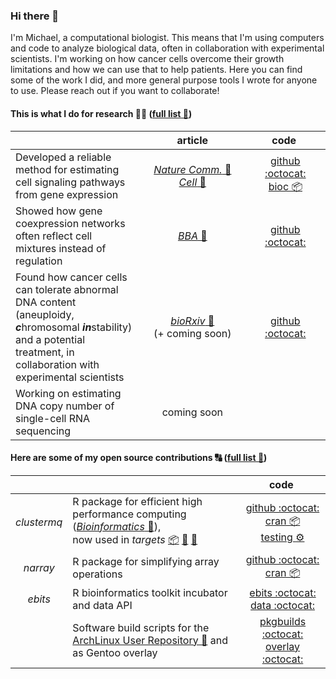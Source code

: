 ### Hi there 👋

I'm Michael, a computational biologist. This means that I'm using computers and code to analyze biological data, often in collaboration with experimental scientists. I'm working on how cancer cells overcome their growth limitations and how we can use that to help patients. Here you can find some of the work I did, and more general purpose tools I wrote for anyone to use. Please reach out if you want to collaborate!

#### This is what I do for research 👨‍🔬 ([full list 🔗](https://scholar.google.com/citations?user=z6mKdjAAAAAJ&hl=en))

| | &nbsp;&nbsp;&nbsp;&nbsp;&nbsp;&nbsp;&nbsp;&nbsp;&nbsp;&nbsp;&nbsp;&nbsp;article&nbsp;&nbsp;&nbsp;&nbsp;&nbsp;&nbsp;&nbsp;&nbsp;&nbsp;&nbsp;&nbsp;&nbsp; | &nbsp;&nbsp;&nbsp;&nbsp;&nbsp;&nbsp;&nbsp;&nbsp;code&nbsp;&nbsp;&nbsp;&nbsp;&nbsp;&nbsp;&nbsp;&nbsp;&nbsp; |
:- | :-: | :-:
| Developed a reliable method for estimating cell signaling pathways from gene expression | [*Nature Comm.* 📰](https://www.nature.com/articles/s41467-017-02391-6)<br/>[*Cell* 📰](https://www.cell.com/cell/fulltext/S0092-8674(16)30746-2) | [github :octocat:](https://github.com/saezlab/footprints)<br/>[bioc 📦](http://bioconductor.org/packages/release/bioc/html/progeny.html)
| Showed how gene coexpression networks often reflect cell mixtures instead of regulation | [*BBA* 📰](https://eriba.umcg.nl/wp-content/uploads/2021/07/Foijer-2019-10-23-Biochim-Biophys-Acta-Gene-Regul-Mech.pdf) | [github :octocat:](https://github.com/mschubert/GRN-aneup-purity)
| Found how cancer cells can tolerate abnormal DNA content (aneuploidy, ***c***hromosomal ***in***stability) and a potential treatment, in collaboration with experimental scientists | [*bioRxiv* 📰](https://www.biorxiv.org/content/10.1101/2021.12.03.471107v2)<br/>(+ coming soon) | [github :octocat:](https://github.com/mschubert/mad2-transposon) 
| Working on estimating DNA copy number of single-cell RNA sequencing | coming soon |

#### Here are some of my open source contributions 🔠 ([full list 🔗](https://github.com/mschubert?tab=repositories))

| | | &nbsp;&nbsp;&nbsp;&nbsp;&nbsp;&nbsp;&nbsp;&nbsp;code&nbsp;&nbsp;&nbsp;&nbsp;&nbsp;&nbsp;&nbsp;&nbsp;&nbsp; |
| :-: | :- | :-:
| *clustermq* | R package for efficient high performance computing ([*Bioinformatics* 📰](https://academic.oup.com/bioinformatics/article/35/21/4493/5499081)),<br/>now used in *targets* [📦](https://github.com/ropensci/targets) [📖](https://books.ropensci.org/targets/) [🧔](https://github.com/wlandau) | [github :octocat:](https://github.com/mschubert/clustermq)<br/>[cran 📦](https://cran.r-project.org/package=clustermq)<br/>[testing :gear:](https://github.com/mschubert/clustermq-performance) 
| *narray* | R package for simplifying array operations | [github :octocat:](https://github.com/mschubert/narray)<br/>[cran 📦](https://cran.r-project.org/package=narray)
| *ebits* | R bioinformatics toolkit incubator and data API | [ebits :octocat:](https://github.com/mschubert/ebits)<br/>[data :octocat:](https://github.com/mschubert/data)
| | Software build scripts for the [ArchLinux User Repository 🔗](https://aur.archlinux.org/packages/?K=mschu&SeB=m) and as Gentoo overlay | [pkgbuilds :octocat:](https://github.com/mschubert/PKGBUILDs)<br/>[overlay :octocat:](https://github.com/mschubert/overlay)

<!--
**mschubert/mschubert** is a ✨ _special_ ✨ repository because its `README.md` (this file) appears on your GitHub profile.

Here are some ideas to get you started:

- 🔭 I’m currently working on ...
- 🌱 I’m currently learning ...
- 👯 I’m looking to collaborate on ...
- 🤔 I’m looking for help with ...
- 💬 Ask me about ...
- 📫 How to reach me: ...
- 😄 Pronouns: ...
- ⚡ Fun fact: ...
-->
